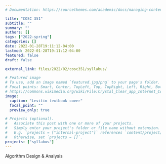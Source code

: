 ```yaml
---
# Documentation: https://sourcethemes.com/academic/docs/managing-content/

title: "COSC 351"
subtitle: ""
summary: ""
authors: []
tags: ["2022-spring"]
categories: []
date: 2022-01-28T19:11:12-04:00
lastmod: 2022-01-28T19:11:12-04:00
featured: false
draft: false

external_link: files/2022/02/cosc351/syllabus/

# Featured image
# To use, add an image named `featured.jpg/png` to your page's folder.
# Focal points: Smart, Center, TopLeft, Top, TopRight, Left, Right, BottomLeft, Bottom, BottomRight.
# https://commons.wikimedia.org/wiki/File:Crystal_Clear_app_Internet_Connection_Tools.svg
image:
  caption: "Levitin textbook cover"
  focal_point: ""
  preview_only: true

# Projects (optional).
#   Associate this post with one or more of your projects.
#   Simply enter your project's folder or file name without extension.
#   E.g. `projects = ["internal-project"]` references `content/project/deep-learning/index.md`.
#   Otherwise, set `projects = []`.
projects: ["syllabus"]
---
```


<!-- [Computer Networks](http://wofford.edu) -->
Algorithm Design &amp; Analysis
